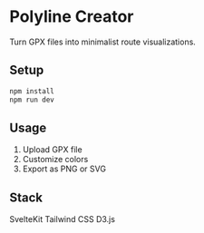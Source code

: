 # Polyline Creator

Turn GPX files into minimalist route visualizations.

## Setup

```bash
npm install
npm run dev
```

## Usage

1. Upload GPX file
2. Customize colors
3. Export as PNG or SVG

## Stack

SvelteKit
Tailwind CSS
D3.js
